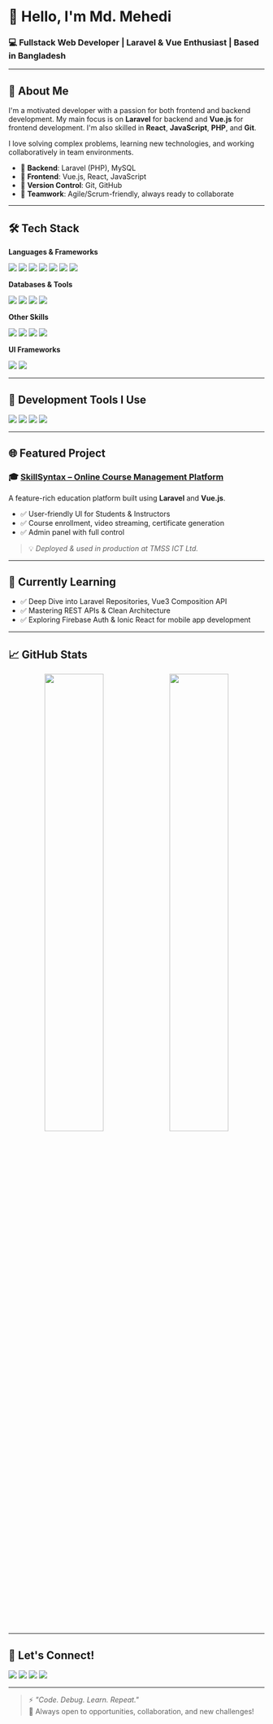 # 👋 Hello, I'm **Md. Mehedi**  
### 💻 Fullstack Web Developer | Laravel & Vue Enthusiast | Based in Bangladesh  

---

## 🚀 About Me

I'm a motivated developer with a passion for both frontend and backend development. My main focus is on **Laravel** for backend and **Vue.js** for frontend development. I'm also skilled in **React**, **JavaScript**, **PHP**, and **Git**.

I love solving complex problems, learning new technologies, and working collaboratively in team environments.

- 🔹 **Backend**: Laravel (PHP), MySQL  
- 🔹 **Frontend**: Vue.js, React, JavaScript  
- 🔹 **Version Control**: Git, GitHub  
- 🔹 **Teamwork**: Agile/Scrum-friendly, always ready to collaborate  

---

## 🛠️ Tech Stack

**Languages & Frameworks**  
<p align="left">
  <img src="https://img.shields.io/badge/Laravel-E53935?style=for-the-badge&logo=laravel&logoColor=white"/>
  <img src="https://img.shields.io/badge/Vue.js-42B883?style=for-the-badge&logo=vue.js&logoColor=white"/>
  <img src="https://img.shields.io/badge/React-61DAFB?style=for-the-badge&logo=react&logoColor=black"/>
  <img src="https://img.shields.io/badge/PHP-777BB4?style=for-the-badge&logo=php&logoColor=white"/>
  <img src="https://img.shields.io/badge/JavaScript-F7DF1E?style=for-the-badge&logo=javascript&logoColor=black"/>
  <img src="https://img.shields.io/badge/Node.js-339933?style=for-the-badge&logo=node.js&logoColor=white"/>
  <img src="https://img.shields.io/badge/Express.js-000000?style=for-the-badge&logo=express&logoColor=white"/>
</p>

**Databases & Tools**  
<p align="left">
  <img src="https://img.shields.io/badge/MySQL-4479A1?style=for-the-badge&logo=mysql&logoColor=white"/>
  <img src="https://img.shields.io/badge/MongoDB-47A248?style=for-the-badge&logo=mongodb&logoColor=white"/>
  <img src="https://img.shields.io/badge/PostgreSQL-336791?style=for-the-badge&logo=postgresql&logoColor=white"/>
  <img src="https://img.shields.io/badge/phpMyAdmin-F38020?style=for-the-badge&logo=php&logoColor=white"/>
</p>

**Other Skills**  
<p align="left">
  <img src="https://img.shields.io/badge/Git-F05032?style=for-the-badge&logo=git&logoColor=white"/>
  <img src="https://img.shields.io/badge/Linux-FCC624?style=for-the-badge&logo=linux&logoColor=black"/>
  <img src="https://img.shields.io/badge/HTML5-E34F26?style=for-the-badge&logo=html5&logoColor=white"/>
  <img src="https://img.shields.io/badge/CSS3-1572B6?style=for-the-badge&logo=css3&logoColor=white"/>
</p>

**UI Frameworks**  
<p align="left">
  <img src="https://img.shields.io/badge/Bootstrap-7952B3?style=for-the-badge&logo=bootstrap&logoColor=white"/>
  <img src="https://img.shields.io/badge/Tailwind_CSS-06B6D4?style=for-the-badge&logo=tailwind-css&logoColor=white"/>
</p>

---

## 🧰 Development Tools I Use

<p align="left">
  <img src="https://img.shields.io/badge/VS%20Code-007ACC?style=for-the-badge&logo=visual-studio-code&logoColor=white"/>
  <img src="https://img.shields.io/badge/PHPStorm-000000?style=for-the-badge&logo=phpstorm&logoColor=white"/>
  <img src="https://img.shields.io/badge/WebStorm-000000?style=for-the-badge&logo=webstorm&logoColor=white"/>
  <img src="https://img.shields.io/badge/Android%20Studio-3DDC84?style=for-the-badge&logo=android-studio&logoColor=white"/>
</p>

---

## 🌐 Featured Project

### 🎓 [SkillSyntax – Online Course Management Platform](https://skill.tmssict.com/)  
A feature-rich education platform built using **Laravel** and **Vue.js**.

- ✅ User-friendly UI for Students & Instructors  
- ✅ Course enrollment, video streaming, certificate generation  
- ✅ Admin panel with full control

> 💡 *Deployed & used in production at TMSS ICT Ltd.*

---

## 🌱 Currently Learning

- ✅ Deep Dive into Laravel Repositories, Vue3 Composition API  
- ✅ Mastering REST APIs & Clean Architecture  
- ✅ Exploring Firebase Auth & Ionic React for mobile app development  

---

## 📈 GitHub Stats

<div align="center">
  <img src="https://github-readme-stats.vercel.app/api?username=Omehedi&show_icons=true&theme=tokyonight" width="48%" />
  <img src="https://github-readme-stats.vercel.app/api/top-langs/?username=Omehedi&layout=compact&theme=tokyonight" width="48%" />
</div>

---

## 🤝 Let's Connect!

<p align="left">
  <a href="mailto:mahinbabu042@gmail.com"><img src="https://img.shields.io/badge/Gmail-D14836?style=for-the-badge&logo=gmail&logoColor=white"/></a>
  <a href="https://www.linkedin.com/in/mehedi-hasan-b11516277/" target="_blank"><img src="https://img.shields.io/badge/LinkedIn-0077B5?style=for-the-badge&logo=linkedin&logoColor=white"/></a>
  <a href="https://www.facebook.com/profile.php?id=100035849441092" target="_blank"><img src="https://img.shields.io/badge/Facebook-1877F2?style=for-the-badge&logo=facebook&logoColor=white"/></a>
  <a href="https://skill.tmssict.com/" target="_blank"><img src="https://img.shields.io/badge/SkillSyntax-ff69b4?style=for-the-badge&logo=Google-chrome&logoColor=white"/></a>
</p>

---

> ⚡ *"Code. Debug. Learn. Repeat."*  
> 🔁 Always open to opportunities, collaboration, and new challenges!

